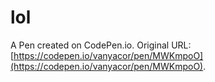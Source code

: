 # lol

A Pen created on CodePen.io. Original URL: [https://codepen.io/vanyacor/pen/MWKmpoO](https://codepen.io/vanyacor/pen/MWKmpoO).


